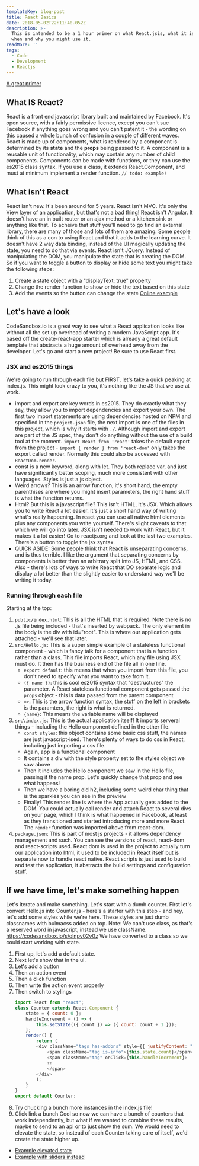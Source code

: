 ```yaml
---
templateKey: blog-post
title: React Basics
date: 2018-05-02T22:11:40.052Z
description: >-
  This is intended to be a 1 hour primer on what React.jsis, what it isn't and
  when and why you might use it.
readMore: ''
tags:
  - Code
  - Development
  - Reactjs
---
```

[A great primer](https://medium.freecodecamp.org/a-comprehensive-guide-to-react-js-in-2018-ba8bb6975597)
## What **IS** React?
React is a front end javascript library built and maintained by Facebook. It's open source, with a fairly permissive licence, except you can't sue Facebook if anything goes wrong and you can't patent it - the wording on this caused a whole bunch of confusion in a couple of different waves. 
React is made up of components, what is rendered by a component is determined by its **state** and the **props** being passed to it. A component is a reusable unit of functionality, which may contain any number of child components.
Components can be made with functions, or they can use the es2015 class syntax. If you use a class, it extends React.Component, and must at minimum implement a render function.
`// todo: example!`
## What isn't React
React isn't new. It's been around for 5 years.
React isn't MVC. It's only the View layer of an application, but that's not a bad thing! 
React isn't Angular. It doesn't have an in built router or an ajax method or a kitchen sink or anything like that. To acheive that stuff you'll need to go find an external library, there are many of those and lots of them are amazing. Some people think of this as a con to using React and that it adds to the learning curve. It doesn't have 2 way data binding, instead of the UI magically updating the state, you need to do that via events.
React isn't JQuery. Instead of manipulating the DOM, you manipulate the state that is creating the DOM. So if you want to toggle a button to display or hide some text you might take the following steps:
1. Create a state object with a "displayText: true" property
2. Change the render function to show or hide the text based on this state
3. Add the events so the button can change the state
[Online example](https://codesandbox.io/s/84jjqn114l)
## Let's have a look
CodeSandbox.io is a great way to see what a React application looks like without all the set up overhead of writing a modern JavaScript app. It's based off the create-react-app starter which is already a great default template that abstracts a huge amount of overhead away from the developer.
Let's go and start a new project! Be sure to use React first. 
### JSX and es2015 things
We're going to run through each file but FIRST, let's take a quick peaking at index.js. This might look crazy to you, it's nothing like the JS that we use at work. 
- import and export are key words in es2015. They do exactly what they say, they allow you to import dependencies and export your own. The first two import statements are using dependencies hosted on NPM and specified in the `project.json` file, the next import is one of the files in this project, which is why it starts with `./`. Although import and export are part of the JS spec, they don't do anything without the use of a build tool at the moment. `import React from 'react'` takes the default export from the project - `import { render } from 'react-dom'` only takes the export called render. Normally this could also be accessed with `ReactDom.render`.
- const is a new keyword, along with let. They both replace var, and just have significantly better scoping, much more consistent with other languages. Styles is just a js object.
- Weird arrows? This is an arrow function, it's short hand, the empty parenthises are where you might insert parameters, the right hand stuff is what the function returns.
- Html? But this is a javascript file? This isn't HTML, it's JSX. Which allows you to write React a lot easier. It's just a short hand way of writing what's really happening. In react you can use all native html elements plus any components you write yourself. There's slight caveats to that which we will go into later. JSX isn't needed to work with React, but it makes it a lot easier! Go to reactjs.org and look at the last two examples. There's a button to toggle the jsx syntax.
- QUICK ASIDE: Some people think that React is unseparating concerns, and is thus terrible. I like the argument that separating concerns by components is better than an arbitrary split into JS, HTML, and CSS. Also - there's lots of ways to write React that DO separate logic and display a lot better than the slightly easier to understand way we'll be writing it today.
### Running through each file
Starting at the top:
1. `public/index.html`: This is all the HTML that is required. Note there is no .js file being included - that's inserted by webpack. The only element in the body is the div with id="root". This is where our application gets attached - we'll see that later.
2. `src/Hello.js`: This is a super simple example of a stateless functional component - which is fancy talk for a component that is a function rather than a class. This file imports React, which any file using JSX must do. It then has the business end of the file all in one line. 
    - `export default`: this means that when you import from this file, you don't need to specify what you want to take from it.
    - `({ name })`: this is cool es2015 syntax that "destructures" the parameter. A React stateless functional component gets passed the `props` object - this is data passed from the parent component
    - `=>`: This is the arrow function syntax, the stuff on the left in brackets is the paramters, the right is what is returned.
    - `{name}`: This means the variable name will be displayed
3. `src\index.js`: This is the actual application itself! It imports serveral things - including the Hello component defined in the other file. 
    - `const styles`: this object contains some basic css stuff, the names are just javascript-ised. There's plenty of ways to do css in React, including just importing a css file. 
    - Again, app is a functional component
    - It contains a div with the style property set to the styles object we saw above
    - Then it includes the Hello component we saw in the Hello file, passing it the name prop. Let's quickly change that prop and see what happens!
    - Then we have a boring old h2, including some weird char thing that is the sparkles you can see in the preview
    - Finally! This render line is where the App actually gets added to the DOM. You could actually call render and attach React to several divs on your page, which I think is what happened in Facebook, at least as they transitioned and started introducing more and more React. The `render` function was imported above from react-dom.
4.  `package.json`: This is part of most js projects - it allows dependency management and such. You can see the versions of react, react-dom and react-scripts used. React dom is used in the project to actually turn our application into html, it used to be included in React itself but is separate now to handle react native. React scripts is just used to build and test the application, it abstracts the build settings and configuration stuff. 
## If we have time, let's make something happen
Let's iterate and make something. Let's start with a dumb counter.
First let's convert Hello.js into Counter.js - here's a starter with this step - and hey, let's add some styles while we're here. These styles are just dumb classnames with bulmacss added on top. Note: We can't use class, as that's a reserved word in javascript, instead we use className.
https://codesandbox.io/s/olnpv02v0z
We have converted to a class so we could start working with state. 
1. First up, let's add a default state.
2. Next let's show that in the ui.
3. Let's add a button
4. Then an action event
5. Then a click function
6. Then write the action event properly
7. Then switch to stylings
    ```javascript
    import React from "react";
    class Counter extends React.Component {
        state = { count: 0 };
        handleIncrement = () => {
            this.setState(({ count }) => ({ count: count + 1 }));
        };
        render() {
            return (
            <div className="tags has-addons" style={{ justifyContent: "center" }}>
                <span className="tag is-info">{this.state.count}</span>
                <span className="tag" onClick={this.handleIncrement}>
                ++
                </span>
            </div>
            );
        }
    }
    export default Counter;
    ```
8. Try chucking a bunch more instances in the index.js file!
9. Click link a bunch
Cool so now we can have a bunch of counters that work independently, but what if we wanted to combine these results, maybe to send to an api or to just show the sum. We would need to elevate the state, so instead of each Counter taking care of itself, we'd create the state higher up.
- [Example elevated state](https://codesandbox.io/s/0mx045q75l)
- [Example with sliders instead](https://codesandbox.io/s/mm652jzj1y)
